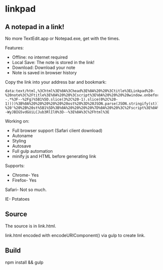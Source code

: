 # linkpad

## A notepad in a link!

No more TextEdit.app or Notepad.exe, get with the times.

Features:

* Offline: no internet required
* Local Save: The note is stored in the link!
* Download: Download your note
* Note is saved in browser history

Copy the link into your address bar and bookmark:
```
data:text/html,%3Chtml%3E%0A%3Chead%3E%0A%20%20%3Ctitle%3ELinkpad%20-%20note%3C%2Ftitle%3E%0A%20%20%3Cscript%3E%0A%20%20%20%20window.onbeforeunload%20%3D%20function%20()%20%7Breturn%20'Really%20leave%3F'%3B%7D%3B%0A%20%20%20%20var%20st%2C%20ost%2C%0A%20%20%20%20di%20%3D%20function(e)%7Breturn%20document.getElementById(e)%3B%7D%2C%0A%20%20%20%20s%20%3D%20function%20()%20%7B%0A%20%20%20%20%20%20st%5B0%5D%20%3D%20di('n').value%3B%20st%5B1%5D%20%3D%20di('i').value%3B%20window.onbeforeunload%20%3D%20null%3B%0A%20%20%20%20%20%20window.location.href%20%3D%20window.location.href.replace(encodeURIComponent(btoa(JSON.stringify(ost)))%2C%20encodeURIComponent(btoa(JSON.stringify(st))))%3B%0A%20%20%20%20%7D%2C%0A%20%20%20%20d%20%3D%20function%20()%20%7B%0A%20%20%20%20%20%20di('d').download%20%3D%20di('i').value%20%2B%20'.txt'%3B%0A%20%20%20%20%20%20di('d').href%20%3D%20'data%3Atext%2Fplain%3Bbase64%2C'%20%2B%20btoa(di('n').value)%3B%0A%20%20%20%20%7D%2C%0A%20%20%20%20ol%20%3D%20function%20()%7B%0A%20%20%20%20%20%20st%20%3D%20JSON.parse(atob(decodeURIComponent(window.location.href.match(%2F!--.*%3F--%2Fg)%5B1%5D.slice(3%2C%20-1).slice(0%2C%20-1))))%3B%0A%20%20%20%20%20%20ost%20%3D%20JSON.parse(JSON.stringify(st))%3B%0A%20%20%20%20%20%20di('n').value%20%3D%20st%5B0%5D%3B%20di('i').value%20%3D%20st%5B1%5D%3B%20document.title%20%3D%20'Linkpad%20-%20'%20%2B%20st%5B1%5D%3B%0A%20%20%20%20%7D%0A%20%20%3C%2Fscript%3E%0A%3C%2Fhead%3E%0A%3Cbody%20onload%3D'ol()%3B'%20style%3D'border%3A2px%20solid%20grey%3B'%3E%0A%3Cinput%20id%3D'i'%20type%3D'text'%2F%3E.txt%0A%3Ca%20id%3D'd'%20href%3D'%2F'%20onclick%3D'd()'%20download%3D'note.txt'%3EDownload%3C%2Fa%3E%0A%3Ca%20id%3D's'%20href%3D''%20onclick%3D's()%3B%20return%20false%3B'%3ESave%3C%2Fa%3E%0A%3Cbr%3E%0A%3Ctextarea%20id%3D'n'%20style%3D'border%3A1px%20solid%20grey%3Bheight%3A%20100%25%3Bwidth%3A%20100%25'%20autofocus%3E%3C%2Ftextarea%3E%3C%2Fbody%3E%0A%3C!--WyJBIG5vdGUiLCJub3RlIl0%3D--%3E%0A%3C%2Fhtml%3E
```

Working on:
- Full browser support (Safari client download)
- Autoname
- Styling
- Autosave
- Full gulp automation
- minify js and HTML before generating link

Supports:
* Chrome- Yes
* Firefox- Yes

Safari- Not so much.

IE- Potatoes

## Source
The source is in link.html. 

link.html encoded with encodeURIComponent() via gulp to create link.

## Build
npm install && gulp



